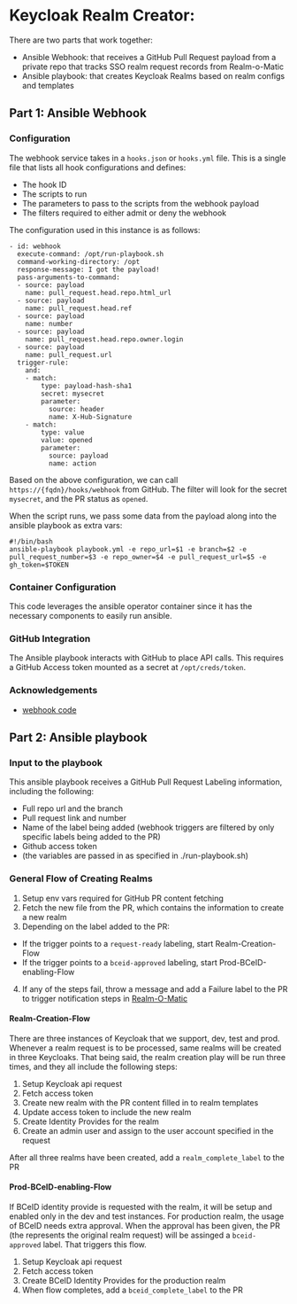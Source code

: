# Keycloak Realm Creator:
There are two parts that work together: 
- Ansible Webhook: that receives a GitHub Pull Request payload from a private repo that tracks SSO realm request records from Realm-o-Matic
- Ansible playbook: that creates Keycloak Realms based on realm configs and templates

## Part 1: Ansible Webhook

### Configuration
The webhook service takes in a `hooks.json` or `hooks.yml` file. This is a single file that lists all hook configurations and defines: 
- The hook ID
- The scripts to run
- The parameters to pass to the scripts from the webhook payload
- The filters required to either admit or deny the webhook

The configuration used in this instance is as follows:
```
- id: webhook
  execute-command: /opt/run-playbook.sh
  command-working-directory: /opt
  response-message: I got the payload!
  pass-arguments-to-command:
  - source: payload
    name: pull_request.head.repo.html_url
  - source: payload
    name: pull_request.head.ref
  - source: payload
    name: number
  - source: payload
    name: pull_request.head.repo.owner.login
  - source: payload
    name: pull_request.url
  trigger-rule:
    and:
    - match:
        type: payload-hash-sha1
        secret: mysecret
        parameter:
          source: header
          name: X-Hub-Signature
    - match:
        type: value
        value: opened
        parameter:
          source: payload
          name: action
```

Based on the above configuration, we can call `https://{fqdn}/hooks/webhook` from GitHub. The filter will look for the secret `mysecret`, and the PR status as `opened`. 

When the script runs, we pass some data from the payload along into the ansible playbook as extra vars: 

```
#!/bin/bash
ansible-playbook playbook.yml -e repo_url=$1 -e branch=$2 -e pull_request_number=$3 -e repo_owner=$4 -e pull_request_url=$5 -e gh_token=$TOKEN
```
### Container Configuration
This code leverages the ansible operator container since it has the necessary components to easily run ansible. 

### GitHub Integration
The Ansible playbook interacts with GitHub to place API calls. This requires a GitHub Access token mounted as a secret at `/opt/creds/token`.

### Acknowledgements 
- [webhook code](https://github.com/adnanh/webhook)


## Part 2: Ansible playbook

### Input to the playbook
This ansible playbook receives a GitHub Pull Request Labeling information, including the following:
- Full repo url and the branch
- Pull request link and number
- Name of the label being added (webhook triggers are filtered by only specific labels being added to the PR)
- Github access token
- (the variables are passed in as specified in ./run-playbook.sh)

### General Flow of Creating Realms
1. Setup env vars required for GitHub PR content fetching
2. Fetch the new file from the PR, which contains the information to create a new realm
3. Depending on the label added to the PR:
  - If the trigger points to a `request-ready` labeling, start Realm-Creation-Flow
  - If the trigger points to a `bceid-approved` labeling, start Prod-BCeID-enabling-Flow
4. If any of the steps fail, throw a message and add a Failure label to the PR to trigger notification steps in [Realm-O-Matic](https://github.com/bcgov/realm-o-matic)

#### Realm-Creation-Flow
There are three instances of Keycloak that we support, dev, test and prod. Whenever a realm request is to be processed, same realms will be created in three Keycloaks. That being said, the realm creation play will be run three times, and they all include the following steps:
1. Setup Keycloak api request
2. Fetch access token
3. Create new realm with the PR content filled in to realm templates
4. Update access token to include the new realm
5. Create Identity Provides for the realm
6. Create an admin user and assign to the user account specified in the request

After all three realms have been created, add a `realm_complete_label` to the PR

#### Prod-BCeID-enabling-Flow
If BCeID identity provide is requested with the realm, it will be setup and enabled only in the dev and test instances. For production realm, the usage of BCeID needs extra approval. When the approval has been given, the PR (the represents the original realm request) will be assinged a `bceid-approved` label. That triggers this flow.
1. Setup Keycloak api request
2. Fetch access token
3. Create BCeID Identity Provides for the production realm
4. When flow completes, add a `bceid_complete_label` to the PR
